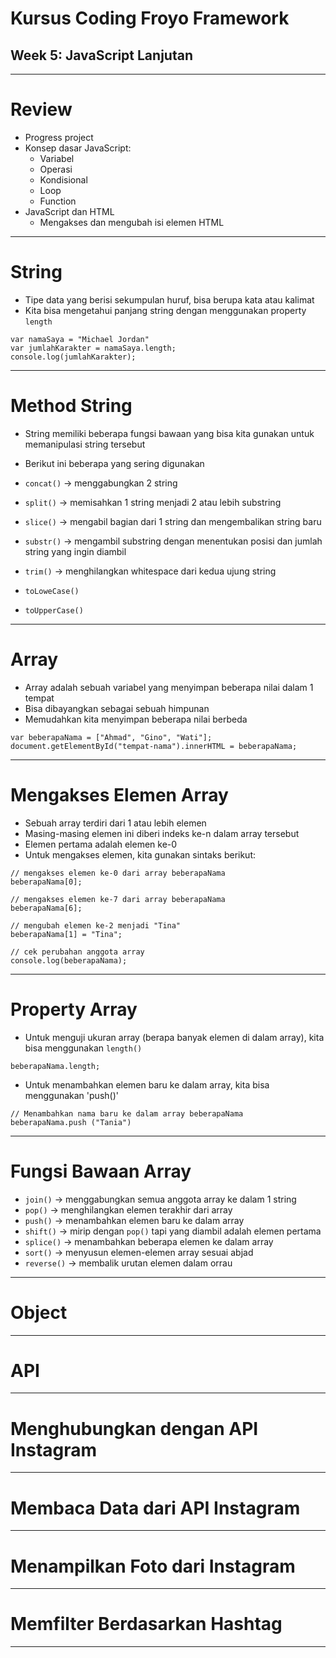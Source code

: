 # Kursus Coding Froyo Framework
## Week 5: JavaScript Lanjutan

---

# Review

- Progress project
- Konsep dasar JavaScript:
  + Variabel
  + Operasi
  + Kondisional
  + Loop
  + Function
- JavaScript dan HTML
  + Mengakses dan mengubah isi elemen HTML

---

# String

- Tipe data yang berisi sekumpulan huruf, bisa berupa kata atau kalimat
- Kita bisa mengetahui panjang string dengan menggunakan property `length`

```
var namaSaya = "Michael Jordan"
var jumlahKarakter = namaSaya.length;
console.log(jumlahKarakter);
```

---

# Method String

- String memiliki beberapa fungsi bawaan yang bisa kita gunakan untuk memanipulasi string tersebut
- Berikut ini beberapa yang sering digunakan

- `concat()` -> menggabungkan 2 string
- `split()` -> memisahkan 1 string menjadi 2 atau lebih substring
- `slice()` -> mengabil bagian dari 1 string dan mengembalikan string baru
- `substr()` -> mengambil substring dengan menentukan posisi dan jumlah string yang ingin diambil
- `trim()` -> menghilangkan whitespace dari kedua ujung string
- `toLoweCase()`
- `toUpperCase()`

---

# Array

- Array adalah sebuah variabel yang menyimpan beberapa nilai dalam 1 tempat
- Bisa dibayangkan sebagai sebuah himpunan
- Memudahkan kita menyimpan beberapa nilai berbeda

```
var beberapaNama = ["Ahmad", "Gino", "Wati"];
document.getElementById("tempat-nama").innerHTML = beberapaNama;
```

---

# Mengakses Elemen Array

- Sebuah array terdiri dari 1 atau lebih elemen
- Masing-masing elemen ini diberi indeks ke-n dalam array tersebut
- Elemen pertama adalah elemen ke-0
- Untuk mengakses elemen, kita gunakan sintaks berikut:

```
// mengakses elemen ke-0 dari array beberapaNama
beberapaNama[0];

// mengakses elemen ke-7 dari array beberapaNama
beberapaNama[6];

// mengubah elemen ke-2 menjadi "Tina"
beberapaNama[1] = "Tina";

// cek perubahan anggota array
console.log(beberapaNama);
```

---

# Property Array

- Untuk menguji ukuran array (berapa banyak elemen di dalam array), kita bisa menggunakan `length()`

```
beberapaNama.length;
```

- Untuk menambahkan elemen baru ke dalam array, kita bisa menggunakan 'push()'

```
// Menambahkan nama baru ke dalam array beberapaNama
beberapaNama.push ("Tania")
```

--- 

# Fungsi Bawaan Array

- `join()` -> menggabungkan semua anggota array ke dalam 1 string
- `pop()` -> menghilangkan elemen terakhir dari array
- `push()` -> menambahkan elemen baru ke dalam array
- `shift()` -> mirip dengan `pop()` tapi yang diambil adalah elemen pertama
- `splice()` -> menambahkan beberapa elemen ke dalam array
- `sort()` -> menyusun elemen-elemen array sesuai abjad
- `reverse()` -> membalik urutan elemen dalam orrau

---

# Object

---

# API

---

# Menghubungkan dengan API Instagram

---

# Membaca Data dari API Instagram

---

# Menampilkan Foto dari Instagram

---

# Memfilter Berdasarkan Hashtag

---


